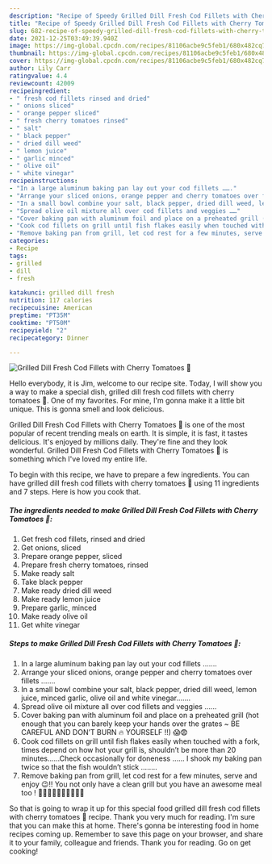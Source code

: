 ```yaml
---
description: "Recipe of Speedy Grilled Dill Fresh Cod Fillets with Cherry Tomatoes 🍅"
title: "Recipe of Speedy Grilled Dill Fresh Cod Fillets with Cherry Tomatoes 🍅"
slug: 682-recipe-of-speedy-grilled-dill-fresh-cod-fillets-with-cherry-tomatoes
date: 2021-12-25T03:49:39.940Z
image: https://img-global.cpcdn.com/recipes/81106acbe9c5feb1/680x482cq70/grilled-dill-fresh-cod-fillets-with-cherry-tomatoes-recipe-main-photo.jpg
thumbnail: https://img-global.cpcdn.com/recipes/81106acbe9c5feb1/680x482cq70/grilled-dill-fresh-cod-fillets-with-cherry-tomatoes-recipe-main-photo.jpg
cover: https://img-global.cpcdn.com/recipes/81106acbe9c5feb1/680x482cq70/grilled-dill-fresh-cod-fillets-with-cherry-tomatoes-recipe-main-photo.jpg
author: Lily Carr
ratingvalue: 4.4
reviewcount: 42009
recipeingredient:
- " fresh cod fillets rinsed and dried"
- " onions sliced"
- " orange pepper sliced"
- " fresh cherry tomatoes rinsed"
- " salt"
- " black pepper"
- " dried dill weed"
- " lemon juice"
- " garlic minced"
- " olive oil"
- " white vinegar"
recipeinstructions:
- "In a large aluminum baking pan lay out your cod fillets ……."
- "Arrange your sliced onions, orange pepper and cherry tomatoes over fillets ……."
- "In a small bowl combine your salt, black pepper, dried dill weed, lemon juice, minced garlic, olive oil and white vinegar……."
- "Spread olive oil mixture all over cod fillets and veggies ……"
- "Cover baking pan with aluminum foil and place on a preheated grill (hot enough that you can barely keep your hands over the grates ~ BE CAREFUL AND DON’T BURN 🔥 YOURSELF !!) 😱😨"
- "Cook cod fillets on grill until fish flakes easily when touched with a fork, times depend on how hot your grill is, shouldn’t be more than 20 minutes……Check occasionally for doneness …… I shook my baking pan twice so that the fish wouldn’t stick …….."
- "Remove baking pan from grill, let cod rest for a few minutes, serve and enjoy 😉!! You not only have a clean grill but you have an awesome meal too ! 🤩🤩🤩🤩🤩🤩🤩🤩🤩🤩"
categories:
- Recipe
tags:
- grilled
- dill
- fresh

katakunci: grilled dill fresh 
nutrition: 117 calories
recipecuisine: American
preptime: "PT35M"
cooktime: "PT50M"
recipeyield: "2"
recipecategory: Dinner

---
```



![Grilled Dill Fresh Cod Fillets with Cherry Tomatoes 🍅](https://img-global.cpcdn.com/recipes/81106acbe9c5feb1/680x482cq70/grilled-dill-fresh-cod-fillets-with-cherry-tomatoes-recipe-main-photo.jpg)

Hello everybody, it is Jim, welcome to our recipe site. Today, I will show you a way to make a special dish, grilled dill fresh cod fillets with cherry tomatoes 🍅. One of my favorites. For mine, I'm gonna make it a little bit unique. This is gonna smell and look delicious.



Grilled Dill Fresh Cod Fillets with Cherry Tomatoes 🍅 is one of the most popular of recent trending meals on earth. It is simple, it is fast, it tastes delicious. It's enjoyed by millions daily. They're fine and they look wonderful. Grilled Dill Fresh Cod Fillets with Cherry Tomatoes 🍅 is something which I've loved my entire life.


To begin with this recipe, we have to prepare a few ingredients. You can have grilled dill fresh cod fillets with cherry tomatoes 🍅 using 11 ingredients and 7 steps. Here is how you cook that.

<!--inarticleads1-->

##### The ingredients needed to make Grilled Dill Fresh Cod Fillets with Cherry Tomatoes 🍅:

1. Get  fresh cod fillets, rinsed and dried
1. Get  onions, sliced
1. Prepare  orange pepper, sliced
1. Prepare  fresh cherry tomatoes, rinsed
1. Make ready  salt
1. Take  black pepper
1. Make ready  dried dill weed
1. Make ready  lemon juice
1. Prepare  garlic, minced
1. Make ready  olive oil
1. Get  white vinegar




<!--inarticleads2-->

##### Steps to make Grilled Dill Fresh Cod Fillets with Cherry Tomatoes 🍅:

1. In a large aluminum baking pan lay out your cod fillets …….
1. Arrange your sliced onions, orange pepper and cherry tomatoes over fillets …….
1. In a small bowl combine your salt, black pepper, dried dill weed, lemon juice, minced garlic, olive oil and white vinegar…….
1. Spread olive oil mixture all over cod fillets and veggies ……
1. Cover baking pan with aluminum foil and place on a preheated grill (hot enough that you can barely keep your hands over the grates ~ BE CAREFUL AND DON’T BURN 🔥 YOURSELF !!) 😱😨
1. Cook cod fillets on grill until fish flakes easily when touched with a fork, times depend on how hot your grill is, shouldn’t be more than 20 minutes……Check occasionally for doneness …… I shook my baking pan twice so that the fish wouldn’t stick ……..
1. Remove baking pan from grill, let cod rest for a few minutes, serve and enjoy 😉!! You not only have a clean grill but you have an awesome meal too ! 🤩🤩🤩🤩🤩🤩🤩🤩🤩🤩




So that is going to wrap it up for this special food grilled dill fresh cod fillets with cherry tomatoes 🍅 recipe. Thank you very much for reading. I'm sure that you can make this at home. There's gonna be interesting food in home recipes coming up. Remember to save this page on your browser, and share it to your family, colleague and friends. Thank you for reading. Go on get cooking!
